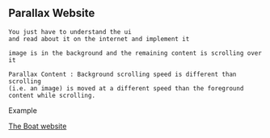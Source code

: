 ## Parallax Website 

~~~
You just have to understand the ui 
and read about it on the internet and implement it 

image is in the background and the remaining content is scrolling over it 

Parallax Content : Background scrolling speed is different than scrolling 
(i.e. an image) is moved at a different speed than the foreground content while scrolling.
~~~

Example

[The Boat website](https://www.sbs.com.au/theboat/)